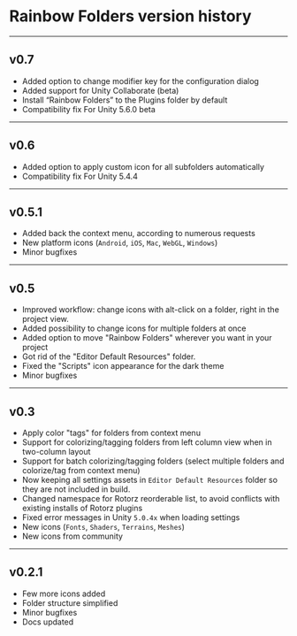 # Rainbow Folders version history

---

## v0.7

+ Added option to change modifier key for the configuration dialog
+ Added support for Unity Collaborate (beta)
+ Install “Rainbow Folders” to the Plugins folder by default
+ Compatibility fix For Unity 5.6.0 beta

---

## v0.6

+ Added option to apply custom icon for all subfolders automatically
+ Compatibility fix For Unity 5.4.4

---

## v0.5.1

+ Added back the context menu, according to numerous requests
+ New platform icons (`Android`, `iOS`, `Mac`, `WebGL`, `Windows`)
+ Minor bugfixes

---

## v0.5

+ Improved workflow: change icons with alt-click on a folder, right in the project view.
+ Added possibility to change icons for multiple folders at once
+ Added option to move "Rainbow Folders" wherever you want in your project
+ Got rid of the "Editor Default Resources" folder.
+ Fixed the "Scripts" icon appearance for the dark theme
+ Minor bugfixes

---

## v0.3

+ Apply color "tags" for folders from context menu
+ Support for colorizing/tagging folders from left column view when in two-column layout
+ Support for batch colorizing/tagging folders (select multiple folders and colorize/tag from context menu)
+ Now keeping all settings assets in `Editor Default Resources` folder so they are not included in build.
+ Changed namespace for Rotorz reorderable list, to avoid conflicts with existing installs of Rotorz plugins
+ Fixed error messages in Unity `5.0.4x` when loading settings
+ New icons (`Fonts`, `Shaders`, `Terrains`, `Meshes`)
+ New icons from community

---

## v0.2.1

+ Few more icons added
+ Folder structure simplified
+ Minor bugfixes
+ Docs updated
